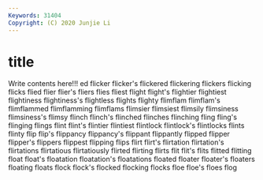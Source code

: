 ```yaml
---
Keywords: 31404
Copyright: (C) 2020 Junjie Li
---
```


# title

Write contents here!!!
ed 
flicker 
flicker's 
flickered 
flickering 
flickers 
flicking 
flicks 
flied
flier 
flier's 
fliers 
flies 
fliest 
flight 
flight's 
flightier 
flightiest 
flightiness
flightiness's 
flightless 
flights 
flighty 
flimflam 
flimflam's 
flimflammed 
flimflamming 
flimflams 
flimsier
flimsiest 
flimsily 
flimsiness 
flimsiness's 
flimsy 
flinch 
flinch's 
flinched 
flinches 
flinching
fling 
fling's 
flinging 
flings 
flint 
flint's 
flintier 
flintiest 
flintlock 
flintlock's
flintlocks 
flints 
flinty 
flip 
flip's 
flippancy 
flippancy's 
flippant 
flippantly 
flipped
flipper 
flipper's 
flippers 
flippest 
flipping 
flips 
flirt 
flirt's 
flirtation 
flirtation's
flirtations 
flirtatious 
flirtatiously 
flirted 
flirting 
flirts 
flit 
flit's 
flits 
flitted
flitting 
float 
float's 
floatation 
floatation's 
floatations 
floated 
floater 
floater's 
floaters
floating 
floats 
flock 
flock's 
flocked 
flocking 
flocks 
floe 
floe's 
floes
flog 

